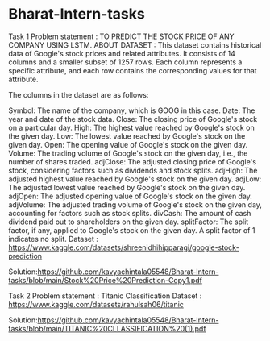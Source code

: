 # Bharat-Intern-tasks
Task 1
Problem statement :
TO PREDICT THE STOCK PRICE OF ANY COMPANY USING LSTM.
ABOUT DATASET :
This dataset contains historical data of Google's stock prices and related attributes. It consists of 14 columns and a smaller subset of 1257 rows. Each column represents a specific attribute, and each row contains the corresponding values for that attribute.

The columns in the dataset are as follows:

Symbol: The name of the company, which is GOOG in this case.
Date: The year and date of the stock data.
Close: The closing price of Google's stock on a particular day.
High: The highest value reached by Google's stock on the given day.
Low: The lowest value reached by Google's stock on the given day.
Open: The opening value of Google's stock on the given day.
Volume: The trading volume of Google's stock on the given day, i.e., the number of shares traded.
adjClose: The adjusted closing price of Google's stock, considering factors such as dividends and stock splits.
adjHigh: The adjusted highest value reached by Google's stock on the given day.
adjLow: The adjusted lowest value reached by Google's stock on the given day.
adjOpen: The adjusted opening value of Google's stock on the given day.
adjVolume: The adjusted trading volume of Google's stock on the given day, accounting for factors such as stock splits.
divCash: The amount of cash dividend paid out to shareholders on the given day.
splitFactor: The split factor, if any, applied to Google's stock on the given day. A split factor of 1 indicates no split.
Dataset : https://www.kaggle.com/datasets/shreenidhihipparagi/google-stock-prediction

Solution:https://github.com/kavyachintala05548/Bharat-Intern-tasks/blob/main/Stock%20Price%20Prediction-Copy1.pdf

Task 2
Problem statement :
Titanic Classification 
Dataset : https://www.kaggle.com/datasets/rahulsah06/titanic

Solution:https://github.com/kavyachintala05548/Bharat-Intern-tasks/blob/main/TITANIC%20CLLASSIFICATION%20(1).pdf
